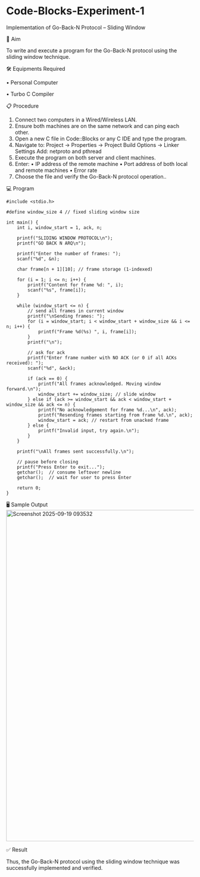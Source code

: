 # Code-Blocks-Experiment-1
Implementation of Go-Back-N Protocol – Sliding Window

🎯 Aim

To write and execute a program for the Go-Back-N protocol using the sliding window technique.

🛠️ Equipments Required

• 	Personal Computer

• 	Turbo C Compiler

📋 Procedure
1. 	Connect two computers in a Wired/Wireless LAN.
2. 	Ensure both machines are on the same network and can ping each other.
3. 	Open a new C file in Code::Blocks or any C IDE and type the program.
4. 	Navigate to:
Project -> Properties -> Project Build Options -> Linker Settings
Add: netproto and pthread
5. 	Execute the program on both server and client machines.
6. 	Enter:
• 	IP address of the remote machine
• 	Port address of both local and remote machines
• 	Error rate
7. 	Choose the file and verify the Go-Back-N protocol operation..

💻 Program
~~~
#include <stdio.h>

#define window_size 4 // fixed sliding window size

int main() {
    int i, window_start = 1, ack, n;

    printf("SLIDING WINDOW PROTOCOL\n");
    printf("GO BACK N ARQ\n");

    printf("Enter the number of frames: ");
    scanf("%d", &n);

    char frame[n + 1][10]; // frame storage (1-indexed)

    for (i = 1; i <= n; i++) {
        printf("Content for frame %d: ", i);
        scanf("%s", frame[i]);
    }

    while (window_start <= n) {
        // send all frames in current window
        printf("\nSending frames: ");
        for (i = window_start; i < window_start + window_size && i <= n; i++) {
            printf("Frame %d(%s) ", i, frame[i]);
        }
        printf("\n");

        // ask for ack
        printf("Enter frame number with NO ACK (or 0 if all ACKs received): ");
        scanf("%d", &ack);

        if (ack == 0) {
            printf("All frames acknowledged. Moving window forward.\n");
            window_start += window_size; // slide window
        } else if (ack >= window_start && ack < window_start + window_size && ack <= n) {
            printf("No acknowledgement for frame %d...\n", ack);
            printf("Resending frames starting from frame %d.\n", ack);
            window_start = ack; // restart from unacked frame
        } else {
            printf("Invalid input, try again.\n");
        }
    }

    printf("\nAll frames sent successfully.\n");

    // pause before closing
    printf("Press Enter to exit...");
    getchar();  // consume leftover newline
    getchar();  // wait for user to press Enter

    return 0;
}
~~~

🖥️ Sample Output
<img width="1911" height="891" alt="Screenshot 2025-09-19 093532" src="https://github.com/user-attachments/assets/7b1ec432-7a58-4032-a2a7-89bd4d94e340" />


✅ Result

Thus, the Go-Back-N protocol using the sliding window technique was successfully implemented and verified.

